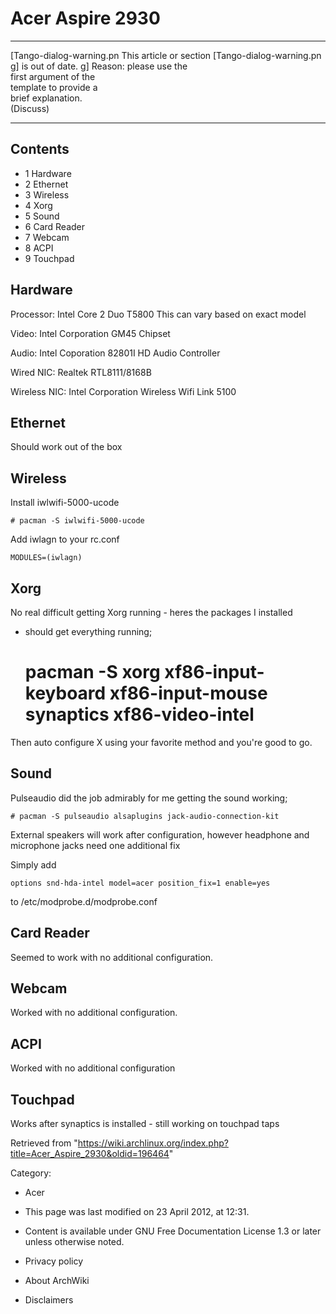 Acer Aspire 2930
================

  ------------------------ ------------------------ ------------------------
  [Tango-dialog-warning.pn This article or section  [Tango-dialog-warning.pn
  g]                       is out of date.          g]
                           Reason: please use the   
                           first argument of the    
                           template to provide a    
                           brief explanation.       
                           (Discuss)                
  ------------------------ ------------------------ ------------------------

Contents
--------

-   1 Hardware
-   2 Ethernet
-   3 Wireless
-   4 Xorg
-   5 Sound
-   6 Card Reader
-   7 Webcam
-   8 ACPI
-   9 Touchpad

Hardware
--------

Processor: Intel Core 2 Duo T5800 This can vary based on exact model

Video: Intel Corporation GM45 Chipset

Audio: Intel Coporation 82801I HD Audio Controller

Wired NIC: Realtek RTL8111/8168B

Wireless NIC: Intel Corporation Wireless Wifi Link 5100

Ethernet
--------

Should work out of the box

Wireless
--------

Install iwlwifi-5000-ucode

    # pacman -S iwlwifi-5000-ucode

Add iwlagn to your rc.conf

    MODULES=(iwlagn)

Xorg
----

No real difficult getting Xorg running - heres the packages I installed
- should get everything running;

    # pacman -S xorg xf86-input-keyboard xf86-input-mouse synaptics xf86-video-intel

Then auto configure X using your favorite method and you're good to go.

Sound
-----

Pulseaudio did the job admirably for me getting the sound working;

    # pacman -S pulseaudio alsaplugins jack-audio-connection-kit

External speakers will work after configuration, however headphone and
microphone jacks need one additional fix

Simply add

    options snd-hda-intel model=acer position_fix=1 enable=yes

to /etc/modprobe.d/modprobe.conf

Card Reader
-----------

Seemed to work with no additional configuration.

Webcam
------

Worked with no additional configuration.

ACPI
----

Worked with no additional configuration

Touchpad
--------

Works after synaptics is installed - still working on touchpad taps

Retrieved from
"https://wiki.archlinux.org/index.php?title=Acer_Aspire_2930&oldid=196464"

Category:

-   Acer

-   This page was last modified on 23 April 2012, at 12:31.
-   Content is available under GNU Free Documentation License 1.3 or
    later unless otherwise noted.
-   Privacy policy
-   About ArchWiki
-   Disclaimers
